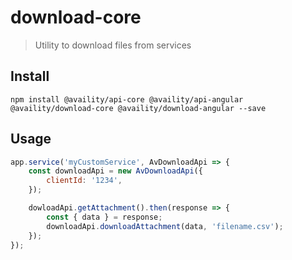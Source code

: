 # download-core

> Utility to download files from services

## Install

    npm install @availity/api-core @availity/api-angular @availity/download-core @availity/download-angular --save

## Usage

```js
app.service('myCustomService', AvDownloadApi => {
    const downloadApi = new AvDownloadApi({
        clientId: '1234',
    });

    dowloadApi.getAttachment().then(response => {
        const { data } = response;
        downloadApi.downloadAttachment(data, 'filename.csv');
    });
});
```
